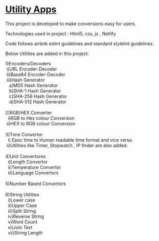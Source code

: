# [Utility Apps](https://sumedha-utility-app-website.netlify.app/index.html)<br>

This project is developed to make conversions easy for users.<br>

Technologies used in project : Html5, css, js , Netlify<br>

Code follows airbnb eslint guidelines and standard stylelint guidelines.<br>

Below Utilities are added in this project:<br>

  1)Encoders/Decoders<br>
     &nbsp;i)URL Encoder-Decoder<br>
     &nbsp;ii)Base64 Encoder-Decoder<br>
     &nbsp;iii)Hash Generator<br>
         &nbsp;&nbsp; a)MD5 Hash Generator<br>
         &nbsp;&nbsp; b)SHA-1 Hash Generator<br>
         &nbsp;&nbsp; c)SHA-256 Hash Generator<br>
         &nbsp;&nbsp; d)SHA-512 Hash Generator<br><br>
  2)RGB/HEX Converter<br>
     &nbsp; i)RGB to Hex colour Conversion<br>
     &nbsp;ii)HEX to RGB colour Conversion<br><br>
  3)Time Convertor<br>
     &nbsp; i) Epoc time to Human readable time format and vice versa.<br>
     &nbsp;ii)Utilities like Timer, Stopwatch , IP finder are also added.<br><br>
  4)Unit Convertores<br>
     &nbsp; i)Length Convertor<br>
     &nbsp; ii)Temperature Convertor<br>
     &nbsp; iii)Language Convertors<br><br>
 5)Number Based Convertors<br><br>
 6)String Utilities<br>
     &nbsp; i)Lower case<br>
     &nbsp; ii)Upper Case<br>
     &nbsp; iii)Split String<br>
     &nbsp; iv)Reverse String<br>
     &nbsp; v)Word Count<br>
     &nbsp; vi)Join Text<br>
     &nbsp; vii)String Length<br>
